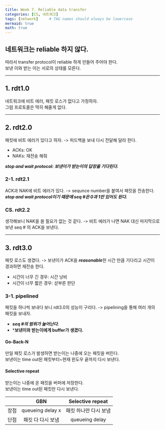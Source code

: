 ```yaml
---
title: Week 7. Reliable data transfer
categories: [CS, 네트워크]
tags: [network]     # TAG names should always be lowercase
mermaid: true
math: true
---
```


## 네트워크는 reliable 하지 않다.
따라서 transfer protocol이 reliable 하게 만들어 주어야 한다.  
보낸 이와 받는 이는 서로의 상태를 모른다.

---

## 1. rdt1.0
네트워크에 비트 에러, 패킷 로스가 없다고 가정하자.  
그럼 프로토콜은 딱히 해줄게 없다.

---

## 2. rdt2.0
패킷에 비트 에러가 있다고 하자. -> 피드백을 보내 다시 전달해 달라 한다.
- ACKs: OK
- NAKs: 재전송 해줘

***stop and wait protocol: 보낸이가 받는이의 답장을 기다린다.***

### 2-1. rdt2.1
ACK과 NAK에 비트 에러가 있다. -> sequnce number을 붙여서 패킷을 전송한다.  
***stop and wait protocol이기 때문에 seq #은 0과 1만 있어도 된다.***

### CS. rdt2.2
생각해보니 NAK을 쓸 필요가 없는 것 같다. -> 비트 에러가 나면 NAK 대신 마지막으로 보낸 seq # 의 ACK을 보낸다.

---

## 3. rdt3.0 
패킷 로스도 생겼다. -> 보낸이가 ACK을 ***reasonable***한 시간 만큼 기다리고 시간이 경과하면 재전송 한다. 
- 시간이 너무 긴 경우: 시간 낭비
- 시간이 너무 짧은 경우: 섣부른 판단

### 3-1. pipelined 
패킷을 하나씩 보내다 보니 rdt3.0의 성능이 구리다. -> pipelining을 통해 여러 개의 패킷을 보내자.

- ***seq #의 범위가 늘어난다.***
- ***보낸이와 받는이에게 buffer가 생겼다.**

#### Go-Back-N
만일 패킷 로스가 발생하면 받는이는 나중에 오는 패킷을 버린다.  
보낸이는 time out된 패킷부터~현재 윈도우 끝까지 다시 보낸다.

#### Selective repeat
받는이는 나중에 온 패킷을 버퍼에 저장한다.  
보낸이는 time out된 패킷만 다시 보낸다.

|        | GBN            |Selective repeat   |
|:-------|:--------------:|:-----------------:|
| 장점   |queueing delay x|패킷 하나만 다시 보냄|
| 단점   |패킷 다 다시 보냄 | queueing delay    |